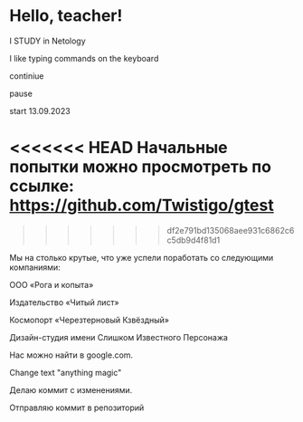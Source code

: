 # Hello, teacher!


I STUDY in Netology

I like typing commands on the keyboard

continiue

pause

start
13.09.2023

<<<<<<< HEAD
Начальные попытки можно просмотреть по ссылке: https://github.com/Twistigo/gtest
=======
>>>>>>> df2e791bd135068aee931c6862c6c5db9d4f81d1


Мы на столько крутые, что уже успели поработать со следующими компаниями:

ООО «Рога и копыта»

Издательство «Читый лист»

Космопорт «Черезтерновый Кзвёздный»

Дизайн-студия имени Слишком 
Известного Персонажа

Нас можно найти в google.com.


Change text "anything magic"


Делаю коммит с изменениями.

Отправляю коммит в репозиторий